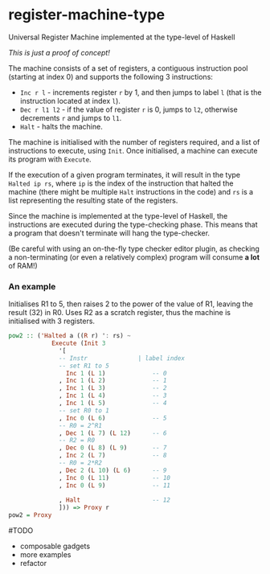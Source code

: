 # register-machine-type
Universal Register Machine implemented at the type-level of Haskell

_This is just a proof of concept!_

The machine consists of a set of registers, a contiguous instruction pool (starting at index 0)
and supports the following 3 instructions:
- `Inc r l`     - increments register `r` by 1, and then jumps to label `l` (that is the instruction located at index `l`).
- `Dec r l1 l2` - if the value of register `r` is 0, jumps to `l2`, otherwise decrements `r` and jumps to `l1`.
- `Halt`        - halts the machine.

The machine is initialised with the number of registers required, and a list of instructions to execute, using `Init`. Once initialised, a machine can execute its program with `Execute`.

If the execution of a given program terminates, it will result in the type `Halted ip rs`, where `ip` is the
index of the instruction that halted the machine (there might be multiple `Halt` instructions in the code)
and `rs` is a list representing the resulting state of the registers.

Since the machine is implemented at the type-level of Haskell, the instructions are executed during
the type-checking phase. This means that a program that doesn't terminate will hang the type-checker.

(Be careful with using an on-the-fly type checker editor plugin, as checking a 
non-terminating (or even a relatively complex) program will consume **a lot** of RAM!)

### An example
Initialises R1 to 5, then raises 2 to the power of the value of R1,
leaving the result (32) in R0. Uses R2 as a scratch register,
thus the machine is initialised with 3 registers.

```haskell
pow2 :: ('Halted a ((R r) ': rs) ~
            Execute (Init 3
              '[
              -- Instr              | label index
              -- set R1 to 5
                Inc 1 (L 1)             -- 0
              , Inc 1 (L 2)             -- 1
              , Inc 1 (L 3)             -- 2
              , Inc 1 (L 4)             -- 3
              , Inc 1 (L 5)             -- 4
              -- set R0 to 1
              , Inc 0 (L 6)             -- 5
              -- R0 = 2^R1
              , Dec 1 (L 7) (L 12)      -- 6
              -- R2 = R0
              , Dec 0 (L 8) (L 9)       -- 7
              , Inc 2 (L 7)             -- 8
              -- R0 = 2*R2
              , Dec 2 (L 10) (L 6)      -- 9
              , Inc 0 (L 11)            -- 10
              , Inc 0 (L 9)             -- 11
              
              , Halt                    -- 12
              ])) => Proxy r
pow2 = Proxy


```

#TODO
- composable gadgets
- more examples
- refactor
